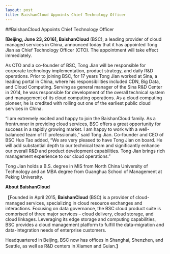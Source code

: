 ```yaml
---
layout: post
title: BaishanCloud Appoints Chief Technology Officer
---
```

##BaishanCloud Appoints Chief Technology Officer

**[Beijing, June 23, 2016], BaishanCloud** (BSC), a leading provider of cloud managed services in China, announced today that it has appointed Tong Jian as Chief Technology Officer (CTO).  The appointment will take effect immediately.

As CTO and a co-founder of BSC, Tong Jian will be responsible for corporate technology implementation, product strategy, and daily R&D operations.  Prior to joining BSC, for 17 years Tong Jian worked at Sina, a leading portal in China, where his responsibilities included CDN, Big Data, and Cloud Computing.  Serving as general manager of the Sina R&D Center in 2014, he was responsible for development of the overall technical system and management of its cloud computing operations.  As a cloud computing pioneer, he is credited with rolling out one of the earliest public cloud services in China.

“I am extremely excited and happy to join the BaishanCloud family.  As a frontrunner in providing cloud services, BSC offers a great opportunity for success in a rapidly growing market.   I am happy to work with a well-balanced team of IT professionals,” said Tong Jian.  Co-founder and CEO of BSC Huo Tao added, “We are very pleased to have Tong Jian on board.  He will add substantial depth to our technical team and significantly enhance our overall R&D and product development capabilities. Tong Jian brings rich management experience to our cloud operations.”

Tong Jian holds a B.S. degree in MIS from North China University of Technology and an MBA degree from Guanghua School of Management at Peking University.

 

**About BaishanCloud**

【Founded in April 2015, **BaishanCloud** (BSC) is a provider of cloud- managed services, specializing in cloud resource exchanges and interactions. Focusing on data governance, the BSC cloud product suite is comprised of three major services – cloud delivery, cloud storage, and cloud linkages. Leveraging its edge storage and computing capabilities, BSC provides a cloud management platform to fulfill the data-migration and data-integration needs of enterprise customers.  

Headquartered in Beijing, BSC now has offices in Shanghai, Shenzhen, and Seattle, as well as R&D centers in Xiamen and Guian.】  